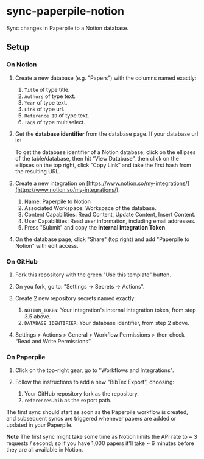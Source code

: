 # sync-paperpile-notion

Sync changes in Paperpile to a Notion database.

## Setup

### On Notion

1. Create a new database (e.g. "Papers") with the columns named exactly:

    1. `Title` of type title.
    2. `Authors` of type text.
    3. `Year` of type text.
    4. `Link` of type url.
    5. `Reference ID` of type text.
    6. `Tags` of type multiselect.

2. Get the **database identifier** from the database page. If your database url is:

    To get the database identifier of a Notion database, click on the ellipses of the table/database, then hit “View Database”, then click on the ellipses on the top right, click “Copy Link” and take the first hash from the resulting URL.

4. Create a new integration on [https://www.notion.so/my-integrations/](https://www.notion.so/my-integrations/).

    1. Name: Paperpile to Notion
    2. Associated Workspace: Workspace of the database.
    3. Content Capabilities: Read Content, Update Content, Insert Content.
    4. User Capabilities: Read user information, including email addresses.
    5. Press "Submit" and copy the **Internal Integration Token**.

5. On the database page, click "Share" (top right) and add "Paperpile to Notion" with edit access.

### On GitHub

1. Fork this repository with the green "Use this template" button.
2. On you fork, go to: "Settings -> Secrets -> Actions".
3. Create 2 new repository secrets named exactly:
    
    1. `NOTION_TOKEN`: Your integration's internal integration token, from step 3.5 above.
    2. `DATABASE_IDENTIFIER`: Your database identifier, from step 2 above.
4. Settings > Actions > General > Workflow Permissions > then check “Read and Write Permissions”


### On Paperpile

1. Click on the top-right gear, go to "Workflows and Integrations".
2. Follow the instructions to add a new "BibTex Export", choosing:

    1. Your GitHub repository fork as the repository.
    2. `references.bib` as the export path.

The first sync should start as soon as the Paperpile workflow is created, and subsequent syncs are triggered whenever papers are added or updated in your Paperpile.

**Note**
The first sync might take some time as Notion limits the API rate to ~ 3 requests / second; so if you have 1,000 papers it'll take ~ 6 minutes before they are all available in Notion.
